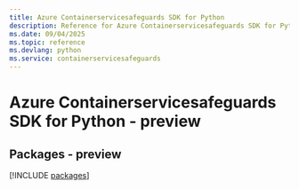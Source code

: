 ```yaml
---
title: Azure Containerservicesafeguards SDK for Python
description: Reference for Azure Containerservicesafeguards SDK for Python
ms.date: 09/04/2025
ms.topic: reference
ms.devlang: python
ms.service: containerservicesafeguards
---
```

# Azure Containerservicesafeguards SDK for Python - preview
## Packages - preview
[!INCLUDE [packages](containerservicesafeguards-index.md)]